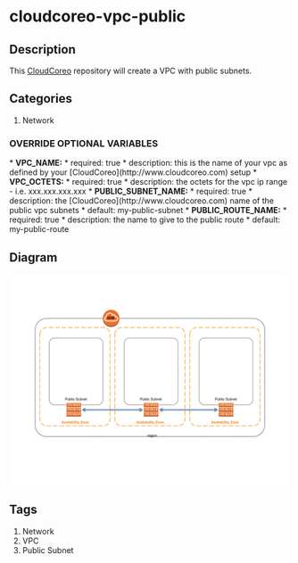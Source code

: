 cloudcoreo-vpc-public
=====================

## Description
This [CloudCoreo](http://www.cloudcoreo.com) repository will create a VPC with public subnets.

## Categories

1. Network

<h3>OVERRIDE OPTIONAL VARIABLES</h3>
* <b>VPC_NAME:</b>
  * required: true
  * description: this is the name of your vpc as defined by your [CloudCoreo](http://www.cloudcoreo.com) setup
* <b>VPC_OCTETS:</b>
  * required: true
  * description: the octets for the vpc ip range - i.e. xxx.xxx.xxx.xxx
* <b>PUBLIC_SUBNET_NAME:</b>
  * required: true
  * description: the [CloudCoreo](http://www.cloudcoreo.com) name of the public vpc subnets
  * default: my-public-subnet
* <b>PUBLIC_ROUTE_NAME:</b>
  * required: true
  * description: the name to give to the public route
  * default: my-public-route

## Diagram
![alt text](https://raw.githubusercontent.com/CloudCoreo/cloudcoreo-vpc-public/master/images/vpc-public-only.png "Public VPC across 3 subnets")

## Tags
1. Network
1. VPC
1. Public Subnet
